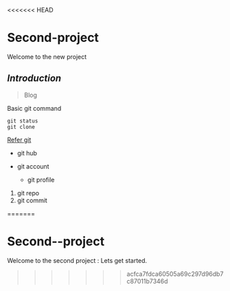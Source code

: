 <<<<<<< HEAD
# Second-project

Welcome to the new project

## ***Introduction***



> Blog


Basic git command

```
git status
git clone 

````

[Refer git](https://help.github.com/en/github)


* git hub
* git account

    * git profile


1. git repo
1. git commit
    
=======
# Second--project
Welcome to the second project : Lets get started.
>>>>>>> acfca7fdca60505a69c297d96db7c87011b7346d
